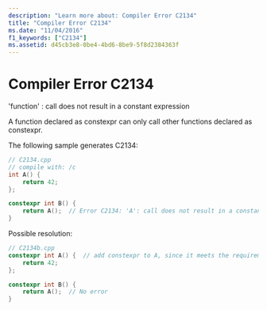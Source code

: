 ```yaml
---
description: "Learn more about: Compiler Error C2134"
title: "Compiler Error C2134"
ms.date: "11/04/2016"
f1_keywords: ["C2134"]
ms.assetid: d45cb3e8-0be4-4bd6-8be9-5f8d2384363f
---
```

# Compiler Error C2134

'function' : call does not result in a constant expression

A function declared as constexpr can only call other functions declared as constexpr.

The following sample generates C2134:

```cpp
// C2134.cpp
// compile with: /c
int A() {
    return 42;
};

constexpr int B() {
    return A();  // Error C2134: 'A': call does not result in a constant expression.
}
```

Possible resolution:

```cpp
// C2134b.cpp
constexpr int A() {  // add constexpr to A, since it meets the requirements of constexpr.
    return 42;
};

constexpr int B() {
    return A();  // No error
}
```
